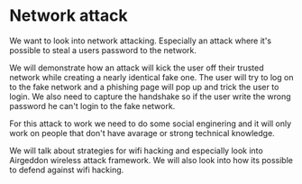 # Network attack

We want to look into network attacking. Especially an attack where it's possible to steal a users password to the network.  

We will demonstrate how an attack will kick the user off their trusted network while creating a nearly identical fake one. The user will try to log on to the fake network and a phishing page will pop up and trick the user to login. We also need to capture the handshake so if the user write the wrong password he can't login to the fake network.  

For this attack to work we need to do some social enginering and it will only work on people that don't have avarage or strong technical knowledge.  

We will talk about strategies for wifi hacking and especially look into Airgeddon wireless attack framework. We will also look into how its possible to defend against wifi hacking.
